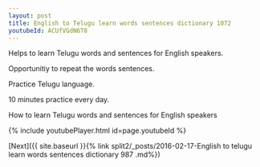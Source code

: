 ```yaml
---
layout: post
title: English to Telugu learn words sentences dictionary 1072 
youtubeId: ACUfVGdN6T8
---
```

 
 
Helps to learn Telugu words and sentences for English speakers.

Opportunitiy to repeat the words sentences. 

Practice Telugu language. 
 
10 minutes practice every day. 
 
How to learn Telugu words and sentences for English speakers 
 
{% include youtubePlayer.html id=page.youtubeId %}
 
 
[Next]({{ site.baseurl }}{% link  split2/_posts/2016-02-17-English to telugu learn words sentences dictionary 987 .md%})
 
